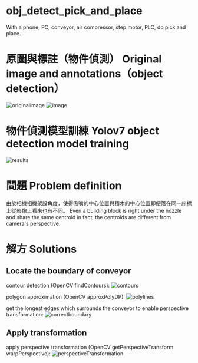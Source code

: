 # obj_detect_pick_and_place
With a phone, PC, conveyor, air compressor, step motor, PLC, do pick and place.

# 原圖與標註（物件偵測） Original image and annotations（object detection）
![originalimage](https://github.com/user-attachments/assets/fdf13b5f-bb10-4415-afdb-17134ad4b081)
![image](https://github.com/user-attachments/assets/0d30b725-68b6-4cc7-b786-431530f94720)

# 物件偵測模型訓練 Yolov7 object detection model training
![results](https://github.com/user-attachments/assets/188062dc-4a67-4f22-ad26-7482317c26fa)


# 問題 Problem definition
由於相機相機架設角度，使得吸嘴的中心位置與積木的中心位置即便落在同一座標上從影像上看來也有不同。
Even a building block is right under the nozzle and share the same centroid in fact, the centroids are different from camera's perspective. 

# 解方 Solutions

## Locate the boundary of conveyor

contour detection (OpenCV findContours):
![contours](https://github.com/user-attachments/assets/95a9c7d8-2022-4a2b-972f-399a308422c4)

polygon approximation (OpenCV approxPolyDP):
![polylines](https://github.com/user-attachments/assets/0e11c278-3874-4f7e-8c54-397ece75e07b)

get the longest edges which surrounds the conveyor to enable perspective transformation:
![correctboundary](https://github.com/user-attachments/assets/bf2f7e9b-1518-4b6e-8678-35a58a38d4e9)

## Apply transformation

apply perspective transformation (OpenCV getPerspectiveTransform warpPerspective):
![perspectiveTransformation](https://github.com/user-attachments/assets/498c69eb-6e3d-44fd-8242-bdea85b1bb50)
